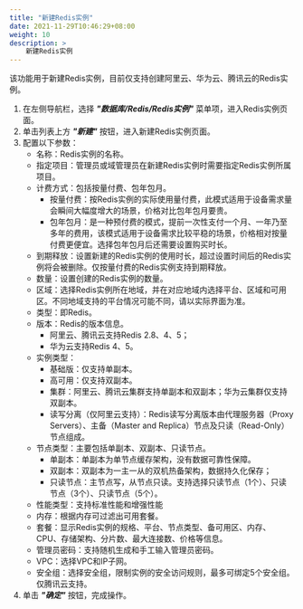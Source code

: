 ```yaml
---
title: "新建Redis实例"
date: 2021-11-29T10:46:29+08:00
weight: 10
description: >
    新建Redis实例
---
```


该功能用于新建Redis实例，目前仅支持创建阿里云、华为云、腾讯云的Redis实例。

1. 在左侧导航栏，选择 **_"数据库/Redis/Redis实例"_** 菜单项，进入Redis实例页面。
2. 单击列表上方 **_"新建"_** 按钮，进入新建Redis实例页面。
2. 配置以下参数：
    - 名称：Redis实例的名称。
    - 指定项目：管理员或域管理员在新建Redis实例时需要指定Redis实例所属项目。
    - 计费方式：包括按量付费、包年包月。
        - 按量付费：按Redis实例的实际使用量付费，此模式适用于设备需求量会瞬间大幅度增大的场景，价格对比包年包月要贵。
        - 包年包月：是一种预付费的模式，提前一次性支付一个月、一年乃至多年的费用，该模式适用于设备需求比较平稳的场景，价格相对按量付费更便宜。选择包年包月后还需要设置购买时长。
    - 到期释放：设置新建的Redis实例的使用时长，超过设置时间后的Redis实例将会被删除。仅按量付费的Redis实例支持到期释放。
    - 数量：设置创建的Redis实例的数量。
    - 区域：选择Redis实例所在地域，并在对应地域内选择平台、区域和可用区。不同地域支持的平台情况可能不同，请以实际界面为准。
    - 类型：即Redis。
    - 版本：Redis的版本信息。
        - 阿里云、腾讯云支持Redis 2.8、4、5；
        - 华为云支持Redis 4、5。
    - 实例类型：
        - 基础版：仅支持单副本。
        - 高可用：仅支持双副本。
        - 集群：阿里云、腾讯云集群支持单副本和双副本；华为云集群仅支持双副本。
        - 读写分离（仅阿里云支持）：Redis读写分离版本由代理服务器（Proxy Servers）、主备（Master and Replica）节点及只读（Read-Only）节点组成。
    - 节点类型：主要包括单副本、双副本、只读节点。
        - 单副本：单副本为单节点缓存架构，没有数据可靠性保障。
        - 双副本：双副本为一主一从的双机热备架构，数据持久化保存；
        - 只读节点：主节点写，从节点只读。支持选择只读节点（1个）、只读节点（3个）、只读节点（5个）。
    - 性能类型：支持标准性能和增强性能
    - 内存：根据内存可过滤出可用套餐。
    - 套餐：显示Redis实例的规格、平台、节点类型、备可用区、内存、CPU、存储架构、分片数、最大连接数、价格等信息。
    - 管理员密码：支持随机生成和手工输入管理员密码。
    - VPC：选择VPC和IP子网。
    - 安全组：选择安全组，限制实例的安全访问规则，最多可绑定5个安全组。仅腾讯云支持。
3. 单击 **_"确定"_** 按钮，完成操作。